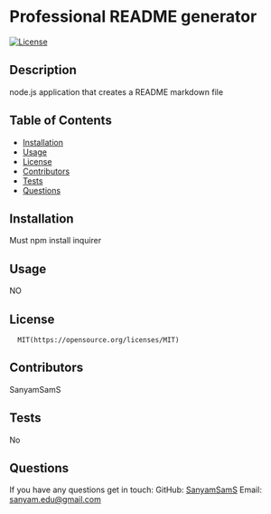 # Professional README generator
  [![License](https://img.shields.io/badge/License-MIT-blue)](#License)
## Description
node.js application that creates a README markdown file 
## Table of Contents
- [Installation](#installation)
- [Usage](#usage)
- [License](#license)
- [Contributors](#contributors)
- [Tests](#tests)
- [Questions](#questions)
## Installation 
Must npm install inquirer
## Usage
NO
## License 
      MIT(https://opensource.org/licenses/MIT)
## Contributors
SanyamSamS
## Tests
No 
## Questions 
If you have any questions get in touch:
GitHub: [SanyamSamS](github.com/SanyamSamS)
Email: sanyam.edu@gmail.com
